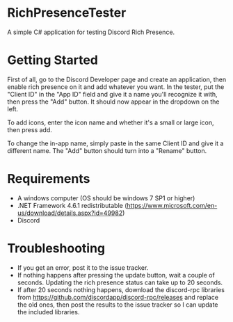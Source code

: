 # RichPresenceTester
A simple C# application for testing Discord Rich Presence.  

# Getting Started
First of all, go to the Discord Developer page and create an application, then enable rich presence on it and add whatever you want. In the tester, put the "Client ID" in the "App ID" field and give it a name you'll recognize it with, then press the "Add" button. It should now appear in the dropdown on the left.  

To add icons, enter the icon name and whether it's a small or large icon, then press add.  

To change the in-app name, simply paste in the same Client ID and give it a different name. The "Add" button should turn into a "Rename" button.

# Requirements
- A windows computer (OS should be windows 7 SP1 or higher)
- .NET Framework 4.6.1 redistributable (https://www.microsoft.com/en-us/download/details.aspx?id=49982)
- Discord

# Troubleshooting
- If you get an error, post it to the issue tracker.
- If nothing happens after pressing the update button, wait a couple of seconds. Updating the rich presence status can take up to 20 seconds.
- If after 20 seconds nothing happens, download the discord-rpc libraries from https://github.com/discordapp/discord-rpc/releases and replace the old ones, then post the results to the issue tracker so I can update the included libraries.
